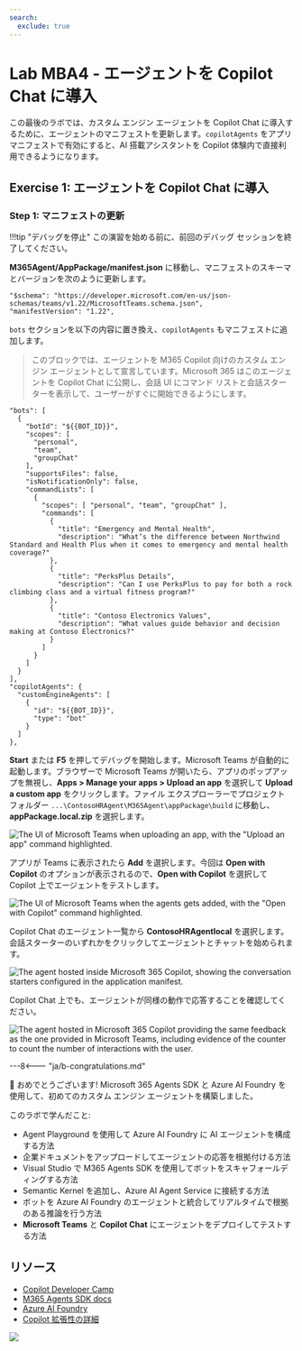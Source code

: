 ```yaml
---
search:
  exclude: true
---
```

# Lab MBA4 - エージェントを Copilot Chat に導入

この最後のラボでは、カスタム エンジン エージェントを Copilot Chat に導入するために、エージェントのマニフェストを更新します。`copilotAgents` をアプリ マニフェストで有効にすると、AI 搭載アシスタントを Copilot 体験内で直接利用できるようになります。

## Exercise 1: エージェントを Copilot Chat に導入

### Step 1: マニフェストの更新

!!!tip "デバッグを停止"
    この演習を始める前に、前回のデバッグ セッションを終了してください。

**M365Agent/AppPackage/manifest.json** に移動し、マニフェストのスキーマとバージョンを次のように更新します。

``` 
"$schema": "https://developer.microsoft.com/en-us/json-schemas/teams/v1.22/MicrosoftTeams.schema.json",
"manifestVersion": "1.22",
```

`bots` セクションを以下の内容に置き換え、`copilotAgents` もマニフェストに追加します。

> このブロックでは、エージェントを M365 Copilot 向けのカスタム エンジン エージェントとして宣言しています。Microsoft 365 はこのエージェントを Copilot Chat に公開し、会話 UI にコマンド リストと会話スターターを表示して、ユーザーがすぐに開始できるようにします。

```   
"bots": [ 
  { 
    "botId": "${{BOT_ID}}", 
    "scopes": [ 
      "personal", 
      "team", 
      "groupChat" 
    ], 
    "supportsFiles": false, 
    "isNotificationOnly": false, 
    "commandLists": [ 
      { 
        "scopes": [ "personal", "team", "groupChat" ], 
        "commands": [ 
          { 
            "title": "Emergency and Mental Health",
            "description": "What’s the difference between Northwind Standard and Health Plus when it comes to emergency and mental health coverage?" 
          }, 
          { 
            "title": "PerksPlus Details", 
            "description": "Can I use PerksPlus to pay for both a rock climbing class and a virtual fitness program?" 
          }, 
          { 
            "title": "Contoso Electronics Values", 
            "description": "What values guide behavior and decision making at Contoso Electronics?" 
          } 
        ] 
      } 
    ] 
  } 
], 
"copilotAgents": { 
  "customEngineAgents": [ 
    { 
      "id": "${{BOT_ID}}", 
      "type": "bot" 
    } 
  ] 
}, 
```

**Start** または **F5** を押してデバッグを開始します。Microsoft Teams が自動的に起動します。ブラウザーで Microsoft Teams が開いたら、アプリのポップアップを無視し、**Apps > Manage your apps > Upload an app** を選択して **Upload a custom app** をクリックします。ファイル エクスプローラーでプロジェクト フォルダー `...\ContosoHRAgent\M365Agent\appPackage\build` に移動し、**appPackage.local.zip** を選択します。

![The UI of Microsoft Teams when uploading an app, with the "Upload an app" command highlighted.](https://github.com/user-attachments/assets/5fad723f-b087-4481-8c8c-d5ad87c1bead)

アプリが Teams に表示されたら **Add** を選択します。今回は **Open with Copilot** のオプションが表示されるので、**Open with Copilot** を選択して Copilot 上でエージェントをテストします。

![The UI of Microsoft Teams when the agents gets added, with the "Open with Copilot" command highlighted.](https://github.com/user-attachments/assets/97f9d9fd-bd90-48b5-983b-b1fea3f85721)

Copilot Chat のエージェント一覧から **ContosoHRAgentlocal** を選択します。会話スターターのいずれかをクリックしてエージェントとチャットを始められます。

![The agent hosted inside Microsoft 365 Copilot, showing the conversation starters configured in the application manifest.](https://github.com/user-attachments/assets/a1d061c7-c58f-4a1e-9481-4d6a60d85e3b)

Copilot Chat 上でも、エージェントが同様の動作で応答することを確認してください。

![The agent hosted in Microsoft 365 Copilot providing the same feedback as the one provided in Microsoft Teams, including evidence of the counter to count the number of interactions with the user.](https://github.com/user-attachments/assets/caedced5-1247-44ed-b12f-78827f4e4784)

---8<--- "ja/b-congratulations.md"

🎉 おめでとうございます! Microsoft 365 Agents SDK と Azure AI Foundry を使用して、初めてのカスタム エンジン エージェントを構築しました。

このラボで学んだこと:

* Agent Playground を使用して Azure AI Foundry に AI エージェントを構成する方法
* 企業ドキュメントをアップロードしてエージェントの応答を根拠付ける方法
* Visual Studio で M365 Agents SDK を使用してボットをスキャフォールディングする方法
* Semantic Kernel を追加し、Azure AI Agent Service に接続する方法
* ボットを Azure AI Foundry のエージェントと統合してリアルタイムで根拠のある推論を行う方法
* **Microsoft Teams** と **Copilot Chat** にエージェントをデプロイしてテストする方法

## リソース

- [Copilot Developer Camp](https://aka.ms/copilotdevcamp)
- [M365 Agents SDK docs](https://aka.ms/open-hack/m365agentssdk)
- [Azure AI Foundry](https://ai.azure.com)
- [Copilot 拡張性の詳細](https://aka.ms/extensibility-docs)

<cc-next label="Home" url="/" />

<cc-award path="Build" />

<img src="https://m365-visitor-stats.azurewebsites.net/copilot-camp/custom-engine/agents-sdk/04-bring-agent-to-copilot--ja" />